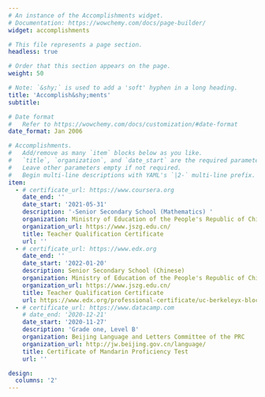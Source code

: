 ```yaml
---
# An instance of the Accomplishments widget.
# Documentation: https://wowchemy.com/docs/page-builder/
widget: accomplishments

# This file represents a page section.
headless: true

# Order that this section appears on the page.
weight: 50

# Note: `&shy;` is used to add a 'soft' hyphen in a long heading.
title: 'Accomplish&shy;ments'
subtitle:

# Date format
#   Refer to https://wowchemy.com/docs/customization/#date-format
date_format: Jan 2006

# Accomplishments.
#   Add/remove as many `item` blocks below as you like.
#   `title`, `organization`, and `date_start` are the required parameters.
#   Leave other parameters empty if not required.
#   Begin multi-line descriptions with YAML's `|2-` multi-line prefix.
item:
  - # certificate_url: https://www.coursera.org
    date_end: ''
    date_start: '2021-05-31'
    description: '-Senior Secondary School (Mathematics) '
    organization: Ministry of Education of the People's Republic of China
    organization_url: https://www.jszg.edu.cn/
    title: Teacher Qualification Certificate
    url: ''
  - # certificate_url: https://www.edx.org
    date_end: ''
    date_start: '2022-01-20'
    description: Senior Secondary School (Chinese) 
    organization: Ministry of Education of the People's Republic of China
    organization_url: https://www.jszg.edu.cn/
    title: Teacher Qualification Certificate
    url: https://www.edx.org/professional-certificate/uc-berkeleyx-blockchain-fundamentals
  - # certificate_url: https://www.datacamp.com
    # date_end: '2020-12-21'
    date_start: '2020-11-27'
    description: 'Grade one, Level B'
    organization: Beijing Language and Letters Committee of the PRC
    organization_url: http://jw.beijing.gov.cn/language/
    title: Certificate of Mandarin Proficiency Test
    url: ''

design:
  columns: '2'
---
```

